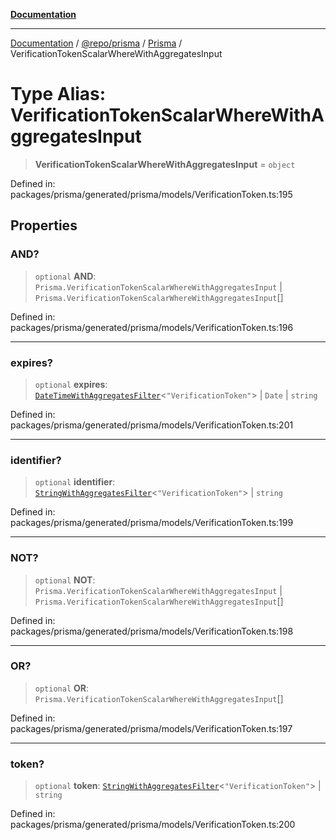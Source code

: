[**Documentation**](../../../../../README.md)

***

[Documentation](../../../../../README.md) / [@repo/prisma](../../../README.md) / [Prisma](../README.md) / VerificationTokenScalarWhereWithAggregatesInput

# Type Alias: VerificationTokenScalarWhereWithAggregatesInput

> **VerificationTokenScalarWhereWithAggregatesInput** = `object`

Defined in: packages/prisma/generated/prisma/models/VerificationToken.ts:195

## Properties

### AND?

> `optional` **AND**: `Prisma.VerificationTokenScalarWhereWithAggregatesInput` \| `Prisma.VerificationTokenScalarWhereWithAggregatesInput`[]

Defined in: packages/prisma/generated/prisma/models/VerificationToken.ts:196

***

### expires?

> `optional` **expires**: [`DateTimeWithAggregatesFilter`](DateTimeWithAggregatesFilter.md)\<`"VerificationToken"`\> \| `Date` \| `string`

Defined in: packages/prisma/generated/prisma/models/VerificationToken.ts:201

***

### identifier?

> `optional` **identifier**: [`StringWithAggregatesFilter`](StringWithAggregatesFilter.md)\<`"VerificationToken"`\> \| `string`

Defined in: packages/prisma/generated/prisma/models/VerificationToken.ts:199

***

### NOT?

> `optional` **NOT**: `Prisma.VerificationTokenScalarWhereWithAggregatesInput` \| `Prisma.VerificationTokenScalarWhereWithAggregatesInput`[]

Defined in: packages/prisma/generated/prisma/models/VerificationToken.ts:198

***

### OR?

> `optional` **OR**: `Prisma.VerificationTokenScalarWhereWithAggregatesInput`[]

Defined in: packages/prisma/generated/prisma/models/VerificationToken.ts:197

***

### token?

> `optional` **token**: [`StringWithAggregatesFilter`](StringWithAggregatesFilter.md)\<`"VerificationToken"`\> \| `string`

Defined in: packages/prisma/generated/prisma/models/VerificationToken.ts:200
